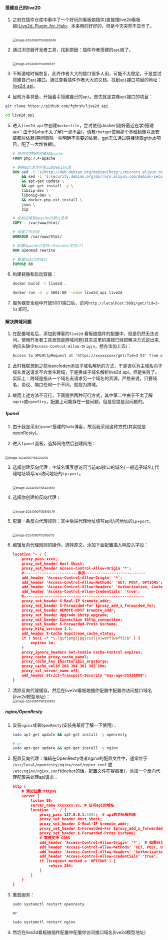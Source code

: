 #### 搭建自己的live2D

1. 之前在插件仓库中看中了一个好玩的看板娘插件(直接搜live2d看板娘)[Live2d_Plugin_for_Halo](https://github.com/LIlGG/plugin-live2d)，本来用的好好的，但是今天突然不显示了。

   <br><img src="./assets/image-20240907124626248.png" alt="image-20240907124626248" style="zoom:67%;" />

2. 通过浏览器开发者工具，找到原因：插件作者搭建的`api`崩了。

   <br><img src="./assets/image-20240907124818327.png" alt="image-20240907124818327" style="zoom:67%;" />

3. 不知道啥时候恢复，此外作者大大的接口很多人用，可能不太稳定。于是尝试搭建自己`api`接口。通过查看插件作者大大的文档，找到`api`接口项目的地址：[live2d_api](https://github.com/fghrsh/live2d_api)。

4.  目前万事具备，开始着手搭建自己的`api`。首先就是克隆`api`接口的项目：

   ```bash
   git clone https://github.com/fghrsh/live2d_api
   
   cd live2d_api
   ```

5. 进入`live2d_api`中创建`dockerfile`，尝试使用docker(刚好最近在学)搭建api：由于对php不太了解(一点不会)，请教`chatgpt`使用那个基础镜像以及安装那些依赖(期间删除一些明确不需要的依赖，gpt无法通过链接读取github项目，配了一大堆依赖)。

   ```dockerfile
   # 使用官方PHP镜像和Apache
   FROM php:7.4-apache
   
   # 更换apt源为阿里云的Debian源
   RUN sed -i 's|http://deb.debian.org/debian|http://mirrors.aliyun.com/debian|g' /etc/apt/sources.list \
       && sed -i 's|security.debian.org|mirrors.aliyun.com/debian-security|g' /etc/apt/sources.list \
       && apt-get update \
       && apt-get install -y \
       libzip-dev \
       libonig-dev \
       && docker-php-ext-install \
       json \
       zip
   
   # 复制应用到Apache的默认目录
   COPY . /var/www/html/
   
   # 设置工作目录
   WORKDIR /var/www/html/
   
   # 配置Apache以支持.htaccess文件(?)
   RUN a2enmod rewrite
   
   # 暴露Apach的端口
   EXPOSE 80
   ```

6. 构建镜像和启动容器：

   ```bash
   docker build -t live2d .
   
   docker run -d -p 5001:80 --name live2d_api live2d
   ```

   

7. 服务器安全组中开放5001端口后，访问`http://localhost:5001/get/?id=3-53` 即可。





#### 解决跨域问题

1. 在配置域名后，添加到博客的`live2d` 看板娘插件的配置中，但是仍然无法访问。使用开发者工具发现是跨域问题(其实这里的报错已经把解决方式说出来,响应头缺少`Access-Control-Allow-Origin`，想办法加上去)：

   ```tex
   Access to XMLHttpRequest at 'https://xxxxxxxxx/get/?id=3-53' from origin 'http://xxxxxxx:xxxx' has been blocked by CORS policy: No 'Access-Control-Allow-Origin' header is present on the requested resource.
   ```

2. 此时我联想到之前leancloden添加子域名解析的方式，于是误以为主域名向子域名发送请求不会发生跨域，于是换成子域名解析live2d api。但是失败了。实际上：跨域是指从一个域名去请求另一个域名的资源。严格来说，只要域名、协议、端口任何一个不同，就视为跨域。

3. 故而上述方法不可行，下面提供两种可行方式，其中第二中由于不太了解`ngnix`或`openStry`，配置上可能存在一些问题，但是思路是没问题的。





##### 1panel

1. 由于我是采用`1panel`搭建的halo博客，故而我采用这种方式(其实就是openResty)。

2.  进入`1panel`面板，选择网络然后创建网络：

   <br><img src="./assets/image-20240907155224292.png" alt="image-20240907155224292" style="zoom:67%;" />

3. 选择创建反向代理：主域名填写想访问当前api接口的域名(一般选子域名),代理地址填写api访问地址的`ip`+`port`。

   <br><img src="./assets/image-20240907155431819.png" alt="image-20240907155431819" style="zoom:67%;" />

4. 选择你创建的反向代理：

   <br><img src="./assets/image-20240907155815479.png" alt="image-20240907155815479" style="zoom:67%;" />

5. 配置一条反向代理规则：其中后端代理地址填写api访问地址的`ip`+`port`。

   <br><img src="./assets/image-20240907155950113.png" alt="image-20240907155950113" style="zoom:67%;" />

6. 编辑反向代理规则的操作，选择原文，添加下面配置插入响应头字段：

   ```json
   location ^~ / {
       proxy_pass xxxx; 
       proxy_set_header Host $host; 
       proxy_set_header Access-Control-Allow-Origin '*';
       #------------------------添加---------------------------
       add_header 'Access-Control-Allow-Origin' '*';
       add_header 'Access-Control-Allow-Methods' 'GET, POST, OPTIONS';
       add_header 'Access-Control-Allow-Headers' 'Authorization, Content-Type';
       add_header 'Access-Control-Allow-Credentials' 'true';
       #------------------------------------------------------
       proxy_set_header X-Real-IP $remote_addr; 
       proxy_set_header X-Forwarded-For $proxy_add_x_forwarded_for; 
       proxy_set_header REMOTE-HOST $remote_addr; 
       proxy_set_header Upgrade $http_upgrade; 
       proxy_set_header Connection $http_connection; 
       proxy_set_header X-Forwarded-Proto $scheme; 
       proxy_http_version 1.1; 
       add_header X-Cache $upstream_cache_status; 
       if ( $uri ~* "\.(gif|png|jpg|css|js|woff|woff2)$" ) {
           expires 1m; 
       }
       proxy_ignore_headers Set-Cookie Cache-Control expires; 
       proxy_cache proxy_cache_panel; 
       proxy_cache_key $host$uri$is_args$args; 
       proxy_cache_valid 200 304 301 302 10m; 
       proxy_ssl_server_name off; 
       add_header Strict-Transport-Security "max-age=31536000"; 
   }
   ```

7. 清除反向代理缓存，然后在live2d看板娘插件配置中配置你访问接口域名(live2d模型地址)：<br><img src="./assets/image-20240907161353942.png" alt="image-20240907161353942" style="zoom:67%;" />





##### nginx/OpenResty

1. 安装`nginx`或者`OpenResty`(安装完最好了解一下使用)：

   ```bash
   sudo apt-get update && apt-get install -y openresty
   
   # or
   sudo apt-get update && apt-get install -y nginx
   ```

   

2. 配置反向代理：编辑在OpenResty或者nginx的配置文件中，通常位于 `/usr/local/openresty/nginx/conf/nginx.conf` 或 `/etc/nginx/nginx.conf`(docker的话，配置文件在容器里)，添加一个反向代理配置来处理api请求：

   ```json
   http {  
       # 添加位置:http内
       server {
           listen 80;
           server_name xxxxxxx.xx; # 访问api的域名
           location  ^~ / {
               proxy_pass 127.0.0.1:5001;  # api的目标服务器
               proxy_set_header Host $host;
               proxy_set_header X-Real-IP $remote_addr;
               proxy_set_header X-Forwarded-For $proxy_add_x_forwarded_for;
               proxy_set_header X-Forwarded-Proto $scheme;
               # 需要支持 CORS
               add_header 'Access-Control-Allow-Origin' '*';  # 如果只允许特定域,可以替换'*'为具体域名
               add_header 'Access-Control-Allow-Methods' 'GET, POST, OPTIONS';
               add_header 'Access-Control-Allow-Headers' 'Authorization, Content-Type';
               add_header 'Access-Control-Allow-Credentials' 'true';
               if ($request_method = 'OPTIONS') {
                   return 204;
               }
           }
       }
   }
   ```

3. 重启服务：

   ```bash
   sudo systemctl restart openresty
   
   or 
   
   sudo systemctl restart nginx
   ```

4. 然后在live2d看板娘插件配置中配置你访问接口域名(live2d模型地址)





